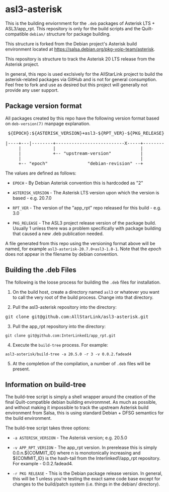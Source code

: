 # asl3-asterisk
This is the building enviornment for the `.deb` packages of 
Asterisk LTS + ASL3/app\_rpt. This repository is only
for the build scripts and the Quilt-compatible `debian/`
structure for package building.

This structure is forked from the Debian project's
Asterisk build environment located at
https://salsa.debian.org/pkg-voip-team/asterisk.

This repository is structure to track the Asterisk 20 LTS
release from the Asterisk project.

In general, this repo is used exclsively for the AllStarLink
project to build the asterisk-related packages via
GitHub and is not for general consumption. Feel free to
fork and use as desired but this project will generally not
provide any user support.

## Package version format
All packages created by this repo have the following version
format based on `deb-version(7)` manpage explanation.

<pre>
 ${EPOCH}:${ASTERISK_VERSION}+asl3-${RPT_VER}-${PKG_RELEASE}

|----+---|--------+--------------------------X-----+--------X
     |            |                                |
     |            +-- "upstream-version"           |
     |                                             |
     +-- "epoch"               "debian-revision" --+
</pre>

The values are defined as follows:

* `EPOCH` - By Debian Asterisk convention this is hardcoded as "2"

* `ASTERISK_VERSION` - The Asterisk LTS version upon which the version is based - e.g. 20.7.0

* `RPT_VER` - The version of the "app\_rpt" repo released for this build - e.g. 3.0

* `PKG_RELEASE` - The ASL3 project release version of the package build. Usually 1 unless there
was a problem specifically with package building that caused a new .deb publication needed.

A file generated from this repo using the versioning format above will be named,
for example `asl3-asterisk-20.7.0+asl3-1.0-1`. Note that the *epoch* does not appear
in the filename by debian convention.

## Building the .deb Files
The following is the loose process for building the
`.deb` files for installation.

1. On the build host, create a directory named `asl3`
or whatever you want to call the very root of the build process.
Change into that directory.

2. Pull the asl3-asterisk repository into the directory:
<pre>
git clone git@github.com:AllStarLink/asl3-asterisk.git
</pre>

3. Pull the app\_rpt repository into the directory:
```
git clone git@github.com:InterLinked1/app_rpt.git
```

4. Execute the `build-tree` process. For example:
``` 
asl3-asterisk/build-tree -a 20.5.0 -r 3 -v 0.0.2.fadead4
```

5. At the completion of the compilation, a number of `.deb`
files will be present.

## Information on build-tree
The build-tree script is simply a shell wrapper around the
creation of the final Quilt-compatible debian building 
environmnet. As much as possible, and without making it
impossible to track the upstream Asterisk build environment 
from Salsa, this is using standard Debian + DFSG semantics
for the build environment.

The build-tree script takes three options:

* `-a ASTERISK_VERSION` - The Asterisk version; e.g. 20.5.0

* `-v APP_RPT_VERSION` - The app\_rpt version. In prerelease this
is simply 0.0.n.${COMMIT\_ID} where n is monotonically increasing
and ${COMMIT\_ID} is the hash-tail from the Interlinked1/app\_rpt
repository. For example - 0.0.2.fadead4.

* `-r PKG RELEASE` - This is the Debian package release
version. In general, this will be 1 unless you're testing 
the exact same code base except for changes to the
build/patch system (i.e. things in the debian/ directory).
